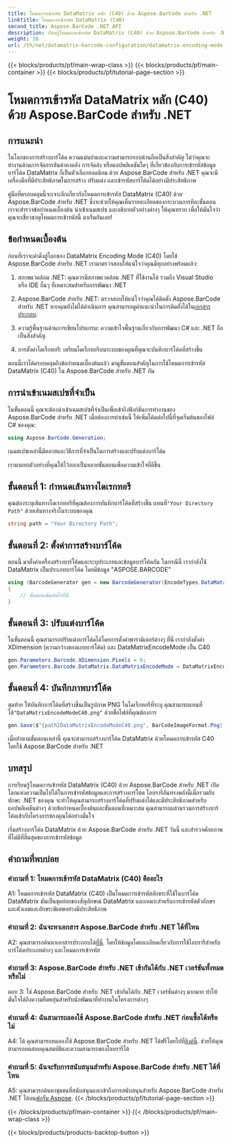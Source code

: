 ```yaml
---
title: โหมดการเข้ารหัส DataMatrix หลัก (C40) ด้วย Aspose.BarCode สำหรับ .NET
linktitle: โหมดการเข้ารหัส DataMatrix (C40)
second_title: Aspose.BarCode .NET API
description: เรียนรู้โหมดการเข้ารหัส DataMatrix (C40) ด้วย Aspose.BarCode สำหรับ .NET สร้างบาร์โค้ดแบบกำหนดเองได้อย่างมีประสิทธิภาพ สำรวจคำแนะนำทีละขั้นตอน
weight: 16
url: /th/net/datamatrix-barcode-configuration/datamatrix-encoding-mode-c40/
---
```


{{< blocks/products/pf/main-wrap-class >}}
{{< blocks/products/pf/main-container >}}
{{< blocks/products/pf/tutorial-page-section >}}

# โหมดการเข้ารหัส DataMatrix หลัก (C40) ด้วย Aspose.BarCode สำหรับ .NET

## การแนะนำ

ในโลกของการสร้างบาร์โค้ด ความแม่นยำและความสามารถรอบด้านถือเป็นสิ่งสำคัญ ไม่ว่าคุณจะทำงานด้านการจัดการสินค้าคงคลัง การจัดส่ง หรือแอปพลิเคชันใดๆ ที่เกี่ยวข้องกับการเข้ารหัสข้อมูล บาร์โค้ด DataMatrix ก็เป็นตัวเลือกยอดนิยม ด้วย Aspose.BarCode สำหรับ .NET คุณจะมีเครื่องมือที่มีประสิทธิภาพในการสร้าง ปรับแต่ง และเข้ารหัสบาร์โค้ดได้อย่างมีประสิทธิภาพ

คู่มือที่ครอบคลุมนี้จะเจาะลึกเกี่ยวกับโหมดการเข้ารหัส DataMatrix (C40) ด้วย Aspose.BarCode สำหรับ .NET ซึ่งจะช่วยให้คุณเห็นรายละเอียดของกระบวนการทีละขั้นตอน เราจะสำรวจข้อกำหนดเบื้องต้น นำเข้าเนมสเปซ และอธิบายตัวอย่างต่างๆ ให้คุณทราบ เพื่อให้มั่นใจว่าคุณจะเชี่ยวชาญโหมดการเข้ารหัสนี้ มาเริ่มกันเลย!

## ข้อกำหนดเบื้องต้น

ก่อนที่เราจะดำดิ่งสู่โลกของ DataMatrix Encoding Mode (C40) โดยใช้ Aspose.BarCode สำหรับ .NET เรามาตรวจสอบให้แน่ใจว่าคุณมีทุกอย่างพร้อมแล้ว:

1. สภาพแวดล้อม .NET: คุณควรมีสภาพแวดล้อม .NET ที่ใช้งานได้ รวมถึง Visual Studio หรือ IDE อื่นๆ ที่เหมาะสมสำหรับการพัฒนา .NET

2.  Aspose.BarCode สำหรับ .NET: ตรวจสอบให้แน่ใจว่าคุณได้ติดตั้ง Aspose.BarCode สำหรับ .NET หากคุณยังไม่ได้ดำเนินการ คุณสามารถดูคำแนะนำในการติดตั้งได้ใน[เอกสารประกอบ](https://reference.aspose.com/barcode/net/).

3. ความรู้พื้นฐานด้านการเขียนโปรแกรม: ความเข้าใจพื้นฐานเกี่ยวกับการพัฒนา C# และ .NET ถือเป็นสิ่งสำคัญ

4. การตั้งค่าไดเร็กทอรี: เตรียมไดเร็กทอรีบนระบบของคุณที่คุณจะบันทึกบาร์โค้ดที่สร้างขึ้น

ตอนนี้เราได้ครอบคลุมถึงข้อกำหนดเบื้องต้นแล้ว มาดูขั้นตอนสำคัญในการใช้โหมดการเข้ารหัส DataMatrix (C40) ใน Aspose.BarCode สำหรับ .NET กัน

## การนำเข้าเนมสเปซที่จำเป็น

ในขั้นตอนนี้ คุณจะต้องนำเข้าเนมสเปซที่จำเป็นเพื่อเข้าถึงฟังก์ชันการทำงานของ Aspose.BarCode สำหรับ .NET เมื่อต้องการทำเช่นนี้ ให้เพิ่มโค้ดต่อไปนี้ที่จุดเริ่มต้นของไฟล์ C# ของคุณ:

```csharp
using Aspose.BarCode.Generation;
```

เนมสเปซเหล่านี้มีคลาสและวิธีการที่จำเป็นในการสร้างและปรับแต่งบาร์โค้ด

เรามาแยกตัวอย่างที่คุณให้ไว้ออกเป็นหลายขั้นตอนเพื่อความเข้าใจที่ดีขึ้น

## ขั้นตอนที่ 1: กำหนดเส้นทางไดเรกทอรี

 คุณต้องระบุเส้นทางไดเรกทอรีที่คุณต้องการบันทึกบาร์โค้ดที่สร้างขึ้น แทนที่`"Your Directory Path"` ด้วยเส้นทางจริงในระบบของคุณ

```csharp
string path = "Your Directory Path";
```

## ขั้นตอนที่ 2: ตั้งค่าการสร้างบาร์โค้ด

ตอนนี้ มาตั้งค่าเครื่องสร้างบาร์โค้ดและระบุประเภทและข้อมูลบาร์โค้ดกัน ในกรณีนี้ เรากำลังใช้ DataMatrix เป็นประเภทบาร์โค้ด โดยมีข้อมูล "ASPOSE.BARCODE"

```csharp
using (BarcodeGenerator gen = new BarcodeGenerator(EncodeTypes.DataMatrix, "ASPOSE.BARCODE"))
{
    // ขั้นตอนเพิ่มเติมไปที่นี่
}
```

## ขั้นตอนที่ 3: ปรับแต่งบาร์โค้ด

ในขั้นตอนนี้ คุณสามารถปรับแต่งบาร์โค้ดได้โดยการตั้งค่าพารามิเตอร์ต่างๆ ที่นี่ เรากำลังตั้งค่า XDimension (ความกว้างของแถบบาร์โค้ด) และ DataMatrixEncodeMode เป็น C40

```csharp
gen.Parameters.Barcode.XDimension.Pixels = 6;
gen.Parameters.Barcode.DataMatrix.DataMatrixEncodeMode = DataMatrixEncodeMode.C40;
```

## ขั้นตอนที่ 4: บันทึกภาพบาร์โค้ด

 สุดท้าย ให้บันทึกบาร์โค้ดที่สร้างขึ้นเป็นรูปภาพ PNG ในไดเร็กทอรีที่ระบุ คุณสามารถแทนที่ได้`"DataMatrixEncodeModeC40.png"` ด้วยชื่อไฟล์ที่คุณต้องการ

```csharp
gen.Save($"{path}DataMatrixEncodeModeC40.png", BarCodeImageFormat.Png);
```

เมื่อทำตามขั้นตอนเหล่านี้ คุณจะสามารถสร้างบาร์โค้ด DataMatrix ด้วยโหมดการเข้ารหัส C40 โดยใช้ Aspose.BarCode สำหรับ .NET

## บทสรุป

การเรียนรู้โหมดการเข้ารหัส DataMatrix (C40) ด้วย Aspose.BarCode สำหรับ .NET เปิดโลกแห่งความเป็นไปได้ในการเข้ารหัสข้อมูลและการสร้างบาร์โค้ด ไลบรารีอันทรงพลังนี้เมื่อรวมกับทักษะ .NET ของคุณ จะทำให้คุณสามารถสร้างบาร์โค้ดที่ปรับแต่งได้และมีประสิทธิภาพสำหรับแอปพลิเคชันต่างๆ ด้วยข้อกำหนดเบื้องต้นและขั้นตอนที่เหมาะสม คุณสามารถผสานรวมการสร้างบาร์โค้ดเข้ากับโครงการของคุณได้อย่างมั่นใจ

เริ่มสร้างบาร์โค้ด DataMatrix ด้วย Aspose.BarCode สำหรับ .NET วันนี้ และสำรวจศักยภาพที่ไม่มีที่สิ้นสุดของการเข้ารหัสข้อมูล

## คำถามที่พบบ่อย

### คำถามที่ 1: โหมดการเข้ารหัส DataMatrix (C40) คืออะไร

A1: โหมดการเข้ารหัส DataMatrix (C40) เป็นโหมดการเข้ารหัสอักขระที่ใช้ในบาร์โค้ด DataMatrix มันเป็นชุดย่อยของสัญลักษณ์ DataMatrix และเหมาะสำหรับการเข้ารหัสตัวอักษรและตัวเลขและอักขระพิเศษอย่างมีประสิทธิภาพ

### คำถามที่ 2: ฉันจะหาเอกสาร Aspose.BarCode สำหรับ .NET ได้ที่ไหน

 A2: คุณสามารถค้นหาเอกสารประกอบได้[ที่นี่](https://reference.aspose.com/barcode/net/). โดยให้ข้อมูลโดยละเอียดเกี่ยวกับการใช้ไลบรารีสำหรับบาร์โค้ดประเภทต่างๆ และโหมดการเข้ารหัส

### คำถามที่ 3: Aspose.BarCode สำหรับ .NET เข้ากันได้กับ .NET เวอร์ชันทั้งหมดหรือไม่

ตอบ 3: ใช่ Aspose.BarCode สำหรับ .NET เข้ากันได้กับ .NET เวอร์ชันต่างๆ มากมาย ทำให้มั่นใจได้ถึงความยืดหยุ่นสำหรับนักพัฒนาที่ทำงานในโครงการต่างๆ

### คำถามที่ 4: ฉันสามารถลองใช้ Aspose.BarCode สำหรับ .NET ก่อนซื้อได้หรือไม่

 A4: ได้ คุณสามารถทดลองใช้ Aspose.BarCode สำหรับ .NET ได้ฟรีโดยไปที่[ลิงค์นี้](https://releases.aspose.com/). ช่วยให้คุณสามารถทดสอบคุณสมบัติและความสามารถของไลบรารีได้

### คำถามที่ 5: ฉันจะรับการสนับสนุนสำหรับ Aspose.BarCode สำหรับ .NET ได้ที่ไหน

A5: คุณสามารถค้นหาชุมชนที่สนับสนุนและเข้าถึงการสนับสนุนสำหรับ Aspose.BarCode สำหรับ .NET ได้บน[ฟอรั่ม Aspose](https://forum.aspose.com/c/barcode/13).
{{< /blocks/products/pf/tutorial-page-section >}}

{{< /blocks/products/pf/main-container >}}
{{< /blocks/products/pf/main-wrap-class >}}

{{< blocks/products/products-backtop-button >}}
